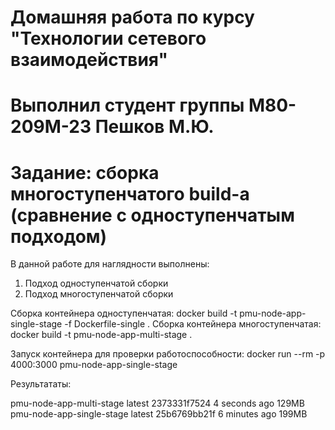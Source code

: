 # Домашняя работа по курсу "Технологии сетевого взаимодействия" 
# Выполнил студент группы М80-209М-23 Пешков М.Ю.
# Задание: сборка многоступенчатого build-а (сравнение с одноступенчатым подходом)

В данной работе для наглядности выполнены:
1. Подход одноступенчатой сборки
2. Подход многоступенчатой сборки

Сборка контейнера одноступенчатая: docker build -t pmu-node-app-single-stage -f Dockerfile-single .
Сборка контейнера многоступенчатая: docker build -t pmu-node-app-multi-stage .

Запуск контейнера для проверки работоспособности: docker run --rm -p 4000:3000 pmu-node-app-single-stage

Результататы:

pmu-node-app-multi-stage latest 2373331f7524 4 seconds ago 129MB
pmu-node-app-single-stage latest 25b6769bb21f 6 minutes ago 199MB

